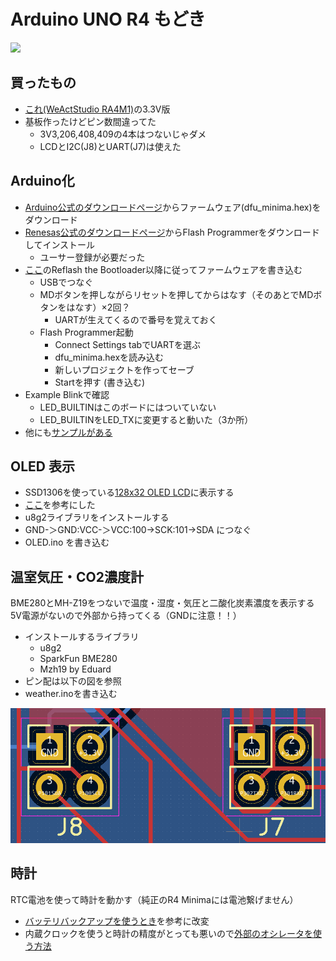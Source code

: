 # Arduino UNO R4 もどき
![](weather.png)
## 買ったもの

- [これ(WeActStudio RA4M1)](https://ja.aliexpress.com/item/1005006103872563.html)の3.3V版
- 基板作ったけどピン数間違ってた
    - 3V3,206,408,409の4本はつないじゃダメ
    - LCDとI2C(J8)とUART(J7)は使えた

## Arduino化

- [Arduino公式のダウンロードページ](https://github.com/arduino/ArduinoCore-renesas/tree/main/bootloaders/UNO_R4)からファームウェア(dfu_minima.hex)をダウンロード
- [Renesas公式のダウンロードページ](https://www.renesas.com/us/en/software-tool/renesas-flash-programmer-programming-gui)からFlash Programmerをダウンロードしてインストール
    - ユーサー登録が必要だった
- [ここ](https://community.element14.com/products/arduino/b/blog/posts/arduino-uno-r4-minima-troubleshooting-unknown-usb-device)のReflash the Bootloader以降に従ってファームウェアを書き込む
    - USBでつなぐ
    - MDボタンを押しながらリセットを押してからはなす（そのあとでMDボタンをはなす）×2回？
        - UARTが生えてくるので番号を覚えておく
    - Flash Programmer起動
        - Connect Settings tabでUARTを選ぶ
        - dfu_minima.hexを読み込む
        - 新しいプロジェクトを作ってセーブ
        - Startを押す (書き込む)
- Example Blinkで確認
    - LED_BUILTINはこのボードにはついていない
    - LED_BUILTINをLED_TXに変更すると動いた（3か所）
- 他にも[サンプルがある](https://github.com/arduino/ArduinoCore-renesas/tree/main/libraries)

## OLED 表示
- SSD1306を使っている[128x32 OLED LCD](https://ja.aliexpress.com/item/32850288143.html)に表示する
- [ここ](https://101010.fun/iot/arduino-oled-display.html)を参考にした
- u8g2ライブラリをインストールする
- GND-＞GND:VCC-＞VCC:100->SCK:101->SDA につなぐ
- OLED.ino を書き込む

## 温室気圧・CO2濃度計
BME280とMH-Z19をつないで温度・湿度・気圧と二酸化炭素濃度を表示する  
5V電源がないので外部から持ってくる（GNDに注意！！）
- インストールするライブラリ
    - u8g2
    - SparkFun BME280
    - Mzh19 by Eduard
- ピン配は以下の図を参照
- weather.inoを書き込む

![](pin.png)

## 時計
RTC電池を使って時計を動かす（純正のR4 Minimaには電池繋げません）
- [バッテリバックアップを使うとき](https://docs.arduino.cc/tutorials/uno-r4-wifi/vrtc-off/)を参考に改変
- 内蔵クロックを使うと時計の精度がとっても悪いので[外部のオシレータを使う方法](https://me-yoh.com/arduino-uno-r4-rtc-fix)
